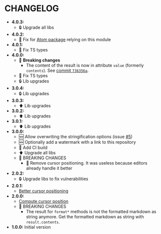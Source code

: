 # CHANGELOG

* __4.0.3:__
  * :lock: Upgrade all libs
* __4.0.2:__
  * :bug: Fix for [Atom package](https://atom.io/packages/markdown-spec-formatter) relying on this module
* __4.0.1:__
  * :bug: Fix TS types
* __4.0.0:__
  * :rotating_light: __Breaking changes__
    * The content of the result is now in attribute `value` (formerly `contents`).
      See [commit `736356a`](https://github.com/quilicicf/markdown-formatter/commit/736356a14548880f8eafacb29f45c2c09bb304ba).
  * :bug: Fix TS types
  * :lock: Lib upgrades
* __3.0.4:__
  * :lock: Lib upgrades
* __3.0.3:__
  * :arrow_up: Lib upgrades
* __3.0.2:__
  * :arrow_up: Lib upgrades
* __3.0.1:__
  * :arrow_up: Lib upgrades
* __3.0.0:__
  * :new: Allow overwriting the stringification options (issue [#5](https://github.com/quilicicf/markdown-formatter/issues/5))
  * :new: Optionally add a watermark with a link to this repository
  * :green_heart: Add CI build
  * :arrow_up: Upgrade all libs
  * :rotating_light: BREAKING CHANGES
    * :shower: Remove cursor positioning. It was useless because editors already handle it better
* __2.0.2:__
  * :lock: Upgrade libs to fix vulnerabilities
* __2.0.1:__
  * [Better cursor positioning](https://github.com/quilicicf/markdown-formatter/pull/2)
* __2.0.0:__
  * [Compute cursor position](https://github.com/quilicicf/markdown-formatter/pull/1)
  * :rotating_light: BREAKING CHANGES
    * The result for `format*` methods is not the formatted markdown as string anymore. Get the formatted markdown as string with `result.contents`.
* __1.0.0:__ Initial version
